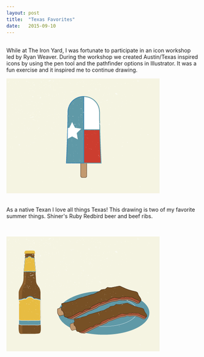 ```yaml
---
layout: post
title:  "Texas Favorites"
date:   2015-09-10
---
```


<br>
While at The Iron Yard, I was fortunate to participate in an icon workshop led by Ryan Weaver. During the workshop we created Austin/Texas inspired icons by using the pen tool and the pathfinder options in Illustrator. It was a fun exercise and it inspired me to continue drawing. 

<br>

![Texas Popsicle](/images/texas-icons-01.png) 
<br> 
<br>

As a native Texan I love all things Texas! This drawing is two of my favorite summer things. Shiner's Ruby Redbird beer and beef ribs.

<br>

![Texas Favorites](/images/texas-icons-02.png)
